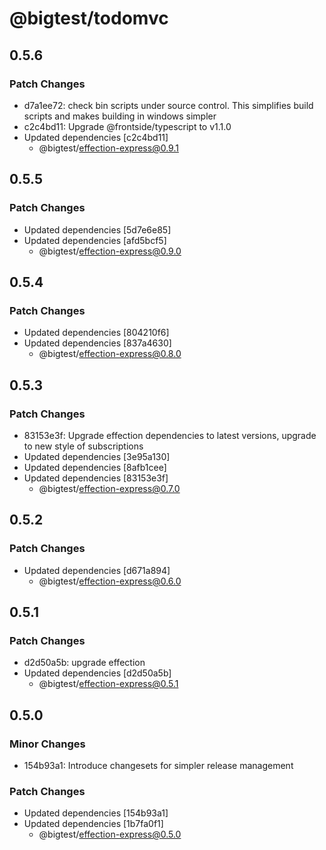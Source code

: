 # @bigtest/todomvc

## 0.5.6

### Patch Changes

- d7a1ee72: check bin scripts under source control. This simplifies build scripts and makes building in windows simpler
- c2c4bd11: Upgrade @frontside/typescript to v1.1.0
- Updated dependencies [c2c4bd11]
  - @bigtest/effection-express@0.9.1

## 0.5.5

### Patch Changes

- Updated dependencies [5d7e6e85]
- Updated dependencies [afd5bcf5]
  - @bigtest/effection-express@0.9.0

## 0.5.4

### Patch Changes

- Updated dependencies [804210f6]
- Updated dependencies [837a4630]
  - @bigtest/effection-express@0.8.0

## 0.5.3

### Patch Changes

- 83153e3f: Upgrade effection dependencies to latest versions, upgrade to new style of subscriptions
- Updated dependencies [3e95a130]
- Updated dependencies [8afb1cee]
- Updated dependencies [83153e3f]
  - @bigtest/effection-express@0.7.0

## 0.5.2

### Patch Changes

- Updated dependencies [d671a894]
  - @bigtest/effection-express@0.6.0

## 0.5.1

### Patch Changes

- d2d50a5b: upgrade effection
- Updated dependencies [d2d50a5b]
  - @bigtest/effection-express@0.5.1

## 0.5.0

### Minor Changes

- 154b93a1: Introduce changesets for simpler release management

### Patch Changes

- Updated dependencies [154b93a1]
- Updated dependencies [1b7fa0f1]
  - @bigtest/effection-express@0.5.0
